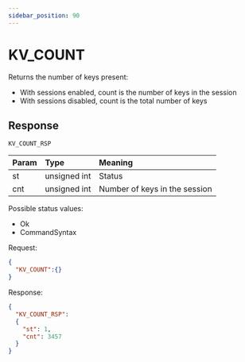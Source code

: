 ```yaml
---
sidebar_position: 90
---
```


# KV_COUNT
Returns the number of keys present:

- With sessions enabled, count is the number of keys in the session
- With sessions disabled, count is the total number of keys


## Response

`KV_COUNT_RSP`


|Param|Type|Meaning|
|:---|:---|:---|
|st|unsigned int|Status|
|cnt|unsigned int|Number of keys in the session|


Possible status values:

- Ok
- CommandSyntax


Request: 

```json
{
  "KV_COUNT":{}
}
```

Response:

```json title="Database contains 3,457 keys"
{
  "KV_COUNT_RSP":
  {
    "st": 1,
    "cnt": 3457
  }
}
```
